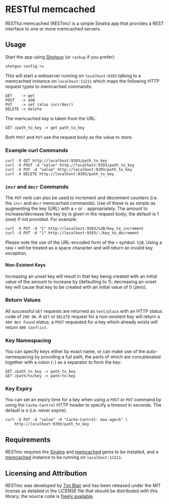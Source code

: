 # RESTful memcached

RESTful memcached (RESTmc) is a simple Sinatra app that provides a REST interface to one or more memcached servers.

## Usage

Start the app using [Shotgun](http://github.com/rtomayko/shotgun) (or `rackup` if you prefer):

	shotgun config.ru

This will start a webserver running on `localhost:9393` talking to a memcached instance on `localhost:11211` which maps the following HTTP request types to memcached commands:

	GET    -> get
	POST   -> add
	PUT    -> set (also incr/decr)
	DELETE -> delete

The memcached key is taken from the URL:

	GET /path_to_key -> get path_to_key

Both `POST` and `PUT` use the request body as the value to store.

### Example curl Commands

	curl -X GET http://localhost:9393/path_to_key
	curl -X POST -d "value" http://localhost:9393/path_to_key
	curl -X PUT -d "value" http://localhost:9393/path_to_key
	curl -X DELETE http://localhost:9393/path_to_key

### `incr` and `decr` Commands

The `PUT` verb can also be used to increment and decrement counters (i.e. the `incr` and `decr` memcached commands).  Use of these is as simple as augmenting the key (URL) with a `+` or `-` appropriately.  The amount to increase/decrease the key by is given in the request body; the default is 1 (one) if not provided.  For example:

	curl -X PUT -d "1" http://localhost:9393/%2B/key_to_increment
	curl -X PUT -d "1" http://localhost:9393/-/key_to_decrement

Please note the use of the URL-encoded form of the `+` symbol: `%2B`.  Using a raw `+` will be treated as a space character and will return an invalid key exception.

#### Non-Existent Keys

Increasing an unset key will result in that key being created with an initial value of the amount to increase by (defaulting to 1); decreasing an unset key will cause that key to be created with an initial value of 0 (zero).

### Return Values

All successful `GET` requests are returned as `text/plain` with an HTTP status code of `200 OK`.  A `GET` or `DELETE` request for a non-existent key will return a `404 Not Found` status; a `POST` requested for a key which already exists will return `409 Conflict`.

### Key Namespacing

You can specify keys either by exact name, or can make use of the auto-namespacing by providing a full path, the parts of which are concatenated together with a colon (`:`) as a separator to form the key:

	GET /path_to_key -> path_to_key
	GET /path/to/key -> path:to:key

### Key Expiry

You can set an expiry time for a key when using a `POST` or `PUT` command by using the `Cache-Control` HTTP header to specify a timeout in seconds.  The default is `0` (i.e. never expire).

	curl -X PUT -d "value" -H "Cache-Control: max-age=5" \
		http://localhost:9393/path_to_key

## Requirements

RESTmc requires the [Sinatra](http://www.sinatrarb.com/) and [memcached](http://github.com/fauna/memcached) gems to be installed, and a [memcached](http://memcached.org/) instance to be running on `localhost:11211`.

## Licensing and Attribution

RESTmc was developed by [Tim Blair](http://tim.bla.ir/) and has been released under the MIT license as detailed in the LICENSE file that should be distributed with this library; the source code is [freely available](http://github.com/timblair/restful-memcached).
